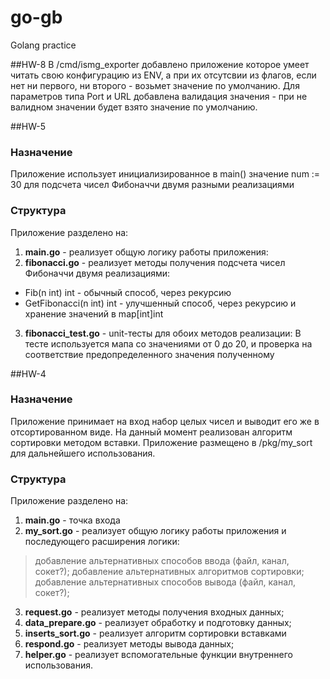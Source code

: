 # go-gb
Golang practice

##HW-8
В /cmd/ismg_exporter добавлено приложение которое умеет читать свою конфигурацию из ENV, а при их отсутсвии из флагов, если нет ни первого, ни второго - возьмет значение по умолчанию.
Для параметров типа Port и URL добавлена валидация значения - при не валидном значении будет взято значение по умолчанию.

##HW-5
### Назначение
Приложение использует инициализированное в main() значение num := 30 для подсчета чисел Фибоначчи двумя разными реализациями

### Структура
Приложение разделено на:
1. **main.go** - реализует общую логику работы приложения:
2. **fibonacci.go** - реализует методы получения подсчета чисел Фибоначчи двумя реализациями:
- Fib(n int) int - обычный способ, через рекурсию
- GetFibonacci(n int) int - улучшенный способ, через рекурсию и хранение значений в map[int]int
3. **fibonacci_test.go** - unit-тесты для обоих методов реализации:
В тесте используется мапа со значениями от 0 до 20, и проверка на соответствие предопределенного значения полученному 

##HW-4
### Назначение
Приложение принимает на вход набор целых чисел и выводит его же в отсортированном виде. На данный момент реализован алгоритм сортировки методом вставки.
Приложение размещено в /pkg/my_sort для дальнейшего использования.

### Структура
Приложение разделено на:
1. **main.go** - точка входа 
2. **my_sort.go** - реализует общую логику работы приложения и последующего расширения логики: 
> добавление альтернативных способов ввода (файл, канал, сокет?);
> добавление альтернативных алгоритмов сортировки;
> добавление альтернативных способов вывода (файл, канал, сокет?);

3. **request.go** - реализует методы получения входных данных;
4. **data_prepare.go** - реализует обработку и подготовку данных;
5. **inserts_sort.go** - реализует алгоритм сортировки вставками
6. **respond.go** - реализует методы вывода данных;
7. **helper.go** - реализует вспомогательные функции внутреннего использования.
